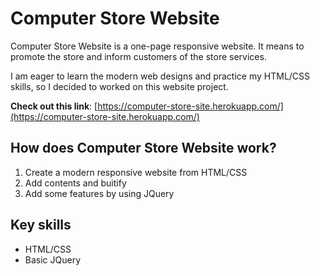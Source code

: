 # Computer Store Website
Computer Store Website is a one-page responsive website. It means to promote the store and inform customers of the store services.

I am eager to learn the modern web designs and practice my HTML/CSS skills, so I decided to worked on this website project.

**Check out this link**: [https://computer-store-site.herokuapp.com/](https://computer-store-site.herokuapp.com/)

## How does Computer Store Website work?
1. Create a modern responsive website from HTML/CSS
2. Add contents and buitify
3. Add some features by using JQuery

## Key skills
* HTML/CSS
* Basic JQuery


  
